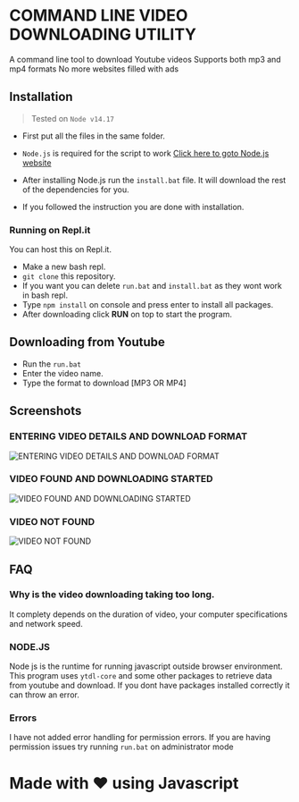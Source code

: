 # COMMAND LINE VIDEO DOWNLOADING UTILITY

A command line tool to download Youtube videos
Supports both mp3 and mp4 formats
No more websites filled with ads

## Installation
> Tested on `Node v14.17`

- First put all the files in the same folder.

- `Node.js` is required for the script to work [Click here to goto Node.js website](https://nodejs.org/en/)



- After installing Node.js run the `install.bat` file. It will download the rest of the dependencies for you.

- If you followed the instruction you are done with installation.


### Running on Repl.it
You can host this on Repl.it. 
- Make a new bash repl.
- `git clone` this repository.
- If you want you can delete `run.bat` and `install.bat` as they wont work in bash repl.
- Type `npm install` on console and press enter to install all packages.
- After downloading click **RUN** on top to start the program.



## Downloading from Youtube

- Run the `run.bat`
- Enter the video name.
- Type the format to download [MP3 OR MP4]


## Screenshots
 ### ENTERING VIDEO DETAILS AND DOWNLOAD FORMAT
![ENTERING VIDEO DETAILS AND DOWNLOAD FORMAT](https://cdn.discordapp.com/attachments/894302915508969482/894954795692064808/unknown.png)

### VIDEO FOUND AND DOWNLOADING STARTED
![VIDEO FOUND AND DOWNLOADING STARTED](https://cdn.discordapp.com/attachments/894302915508969482/894955079717777438/unknown.png)

### VIDEO NOT FOUND
![VIDEO NOT FOUND](https://cdn.discordapp.com/attachments/894302915508969482/894956324348121148/unknown.png)


## FAQ

### Why is the video downloading taking too long.
It complety depends on the duration of video, your computer specifications and network speed.

### NODE.JS
Node js is the runtime for running javascript outside browser environment. This program uses `ytdl-core` and some other packages to retrieve data from youtube and download. If you dont have packages installed correctly it can throw an error.

### Errors
I have not added error handling for permission errors.
If you are having permission issues try running `run.bat` on administrator mode


# Made with ❤ using Javascript
